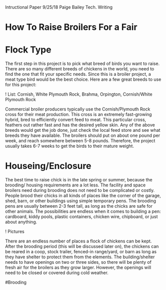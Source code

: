 Intructional Paper
9/25/18
Paige Bailey
Tech. Writing

# How To Raise Broilers For a Fair

# Flock Type
The first step in this project is to pick what breed of birds you want to raise. There are so many different breeds of chickens in the world, you need to find the one that fit your specific needs. Since this is a broiler project, a meat type bird would be the best choice. Here are a few great breeds to use for this project: 

! List:  Cornish, White Plymouth Rock, Brahma, Orpington, Cornish/White Plymouth Rock 
 
Commercial broiler producers typically use the Cornish/Plymouth Rock cross for their meat production. This cross is an extremely fast-growing hybrid, bred to efficiently convert feed to meat. This particular cross, feathers out rather fast and has the desired yellow skin. Any of the above breeds would get the job done, just check the local feed store and see what breeds they have available. The broilers should put on about one pound per week, and reach somewhere between 5-8 pounds. Therefore, the project usually takes 6-7 weeks to get the birds to their mature weight.  

# Houseing/Enclosure
The best time to raise chick is in the late spring or summer, because the brooding/ housing requirements are a lot less. The facility and space broilers need during brooding does not need to be complicated or costly. People brood their chicks in all kinds of places like the corner of the garage, shed, barn, or other buildings using simple temporary pens. The brooding pens are usually between 2-3 feet tall, as long as the chicks are safe for other animals. The possibilities are endless when it comes to building a pen: cardboard, kiddy pools, plastic containers, chicken wire, chipboard, or just about anything.

! Pictures

There are an endless number of places a flock of chickens can be kept. After the brooding period (this will be discussed later on), the chickens can be reared in a coop, stock trailer, fenced-in range/yard, or barn as long as they have shelter to protect them from the elements. The building/shelter needs to have openings on two or three sides, so there will be plenty of fresh air for the broilers as they grow larger. However, the openings will need to be closed or covered during cold weather.

#Brooding
